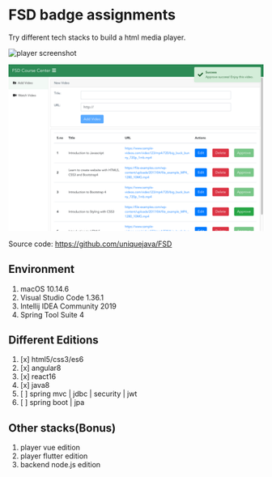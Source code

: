 # FSD badge assignments

Try different tech stacks to build a html media player.

![player screenshot](./lab01_html5_bootstrap4/player.png)

![angular8 screenshot](./lab02_angular8/fsd_angular8_screen.png)

Source code: https://github.com/uniquejava/FSD

## Environment

1. macOS 10.14.6
2. Visual Studio Code 1.36.1
3. Intellij IDEA Community 2019
4. Spring Tool Suite 4

## Different Editions

1. [x] html5/css3/es6
2. [x] angular8
3. [x] react16
4. [x] java8
5. [ ] spring mvc | jdbc | security | jwt
6. [ ] spring boot | jpa

## Other stacks(Bonus)

1. player vue edition
2. player flutter edition
3. backend node.js edition
